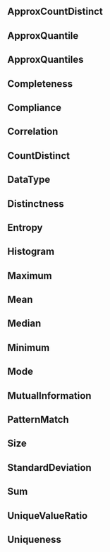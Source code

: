 ## ApproxCountDistinct
## ApproxQuantile
## ApproxQuantiles
## Completeness
## Compliance
## Correlation
## CountDistinct
## DataType
## Distinctness
## Entropy
## Histogram
## Maximum
## Mean
## Median
## Minimum
## Mode
## MutualInformation
## PatternMatch
## Size
## StandardDeviation
## Sum
## UniqueValueRatio
## Uniqueness